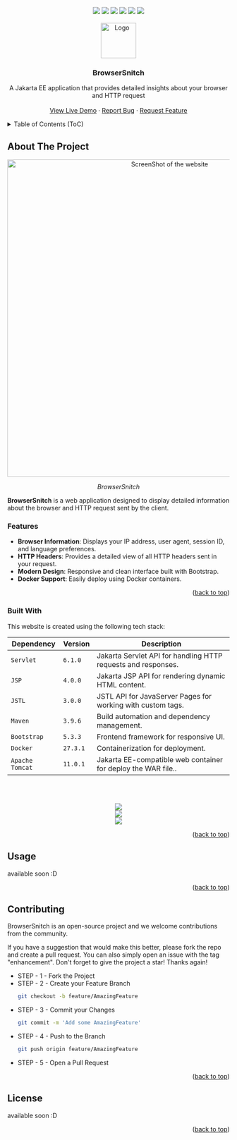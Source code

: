 <a name="readme-top"></a>

<!-- PROJECT SHIELDS -->


<div align="center">
  <!-- Contributors -->
  <a href="https://github.com/el-amine-404/browserSnitch/graphs/contributors"><img src="https://img.shields.io/github/contributors/el-amine-404/browserSnitch.svg?style=for-the-badge"/></a>
  <!-- Forks -->
  <a href="https://github.com/el-amine-404/browserSnitch/network/members"><img src="https://img.shields.io/github/forks/el-amine-404/browserSnitch.svg?style=for-the-badge"></a>
  <!-- Stars -->
  <a href="https://github.com/el-amine-404/browserSnitch/stargazers"><img src="https://img.shields.io/github/stars/el-amine-404/browserSnitch.svg?style=for-the-badge"/></a>
  <!-- issues -->
  <a href="https://github.com/el-amine-404/browserSnitch/issues"><img src="https://img.shields.io/github/issues/el-amine-404/browserSnitch.svg?style=for-the-badge"/></a>
  <!-- license -->
  <a href="https://github.com/el-amine-404/browserSnitch/blob/master/LICENSE.txt"><img src="https://img.shields.io/github/license/el-amine-404/browserSnitch.svg?style=for-the-badge"/></a>
  <!-- linkedin -->
  <a href="linkedin.com/in/amine-el-houjjaji"><img src="https://img.shields.io/badge/-LinkedIn-black.svg?style=for-the-badge&logo=linkedin&colorB=555"/></a>
</div>

<!-- PROJECT LOGO -->
<br />
<div align="center">
  <a href="https://github.com/el-amine-404/browserSnitch">
    <img src="./doc_images/icon.svg" alt="Logo" width="80" height="80">
  </a>
  <h3 align="center">BrowserSnitch</h3>
    A Jakarta EE application that provides detailed insights about your browser and HTTP request
    <br />
    <!-- <a href="https://github.com/el-amine-404/browserSnitch"><strong>Explore the docs »</strong></a>
    <br /> -->
    <br />
    <a href="https://browser-snitch.onrender.com">View Live Demo</a>
    ·
    <a href="https://github.com/el-amine-404/browserSnitch/issues">Report Bug</a>
    ·
    <a href="https://github.com/el-amine-404/browserSnitch/issues">Request Feature</a>
  </p>
</div>

<!-- TABLE OF CONTENTS -->

<!-- ## 📜️ - Table of Contents (ToC) <a id="ToC"></a> -->

<details><summary>Table of Contents (ToC)</summary>

- [About The Project](#about-the-project)
    - [Built With](#built-with)
- [Usage](#usage)
- [Contributing](#contributing)
- [License](#license)

</details>


<!-- ABOUT THE PROJECT -->
## About The Project

<div align="center">
  <img src="./doc_images/integrity_checker.gif"
        width="720"
        alt="ScreenShot of the website"
        title="Screnshot of the webiste">
  <p><i>BrowserSnitch</i></p>
</div>


**BrowserSnitch** is a web application designed to display detailed information about the browser and HTTP request sent by the client.

### **Features**
- **Browser Information**: Displays your IP address, user agent, session ID, and language preferences.
- **HTTP Headers**: Provides a detailed view of all HTTP headers sent in your request.
- **Modern Design**: Responsive and clean interface built with Bootstrap.
- **Docker Support**: Easily deploy using Docker containers.


<p align="right">(<a href="#readme-top">back to top</a>)</p>

### Built With

This website is created using the following tech stack:

 **Dependency**  | **Version** | **Description**                                               |
|-----------------|-------------|---------------------------------------------------------------|
| `Servlet`       | `6.1.0`     | Jakarta Servlet API for handling HTTP requests and responses. |
| `JSP`           | `4.0.0`     | Jakarta JSP API for rendering dynamic HTML content.           |
| `JSTL`          | `3.0.0`     | JSTL API for JavaServer Pages for working with custom tags.   |
| `Maven`         | `3.9.6`     | Build automation and dependency management.                   |
| `Bootstrap`     | `5.3.3`     | Frontend framework for responsive UI.                         |
| `Docker`        | `27.3.1`    | Containerization for deployment.                              |
| `Apache Tomcat` | `11.0.1`     | Jakarta EE-compatible web container for deploy the WAR file.. |

<br>
<br>
<p align="center">
  <a href="https://skillicons.dev">
    <img src="https://skillicons.dev/icons?i=java,bootstrap,css,js" />
    <br>
    <img src="https://skillicons.dev/icons?i=git,github,docker,maven" />
    <br>
    <img src="https://skillicons.dev/icons?i=idea" />
  </a>
</p>

<p align="right">(<a href="#readme-top">back to top</a>)</p>

<!-- USAGE EXAMPLES -->
## Usage


available soon :D
<p align="right">(<a href="#readme-top">back to top</a>)</p>


<!-- CONTRIBUTING -->
## Contributing

BrowserSnitch is an open-source project and we welcome contributions from the community.

If you have a suggestion that would make this better, please fork the repo and create a pull request. You can also simply open an issue with the tag "enhancement". Don't forget to give the project a star! Thanks again!

- STEP - 1 - Fork the Project
- STEP - 2 - Create your Feature Branch
    ```sh
    git checkout -b feature/AmazingFeature
    ```
- STEP - 3 - Commit your Changes
    ```sh
    git commit -m 'Add some AmazingFeature'
    ```
- STEP - 4 - Push to the Branch
    ```sh
    git push origin feature/AmazingFeature
    ```
- STEP - 5 - Open a Pull Request

<p align="right">(<a href="#readme-top">back to top</a>)</p>



<!-- LICENSE -->
## License

available soon :D

<p align="right">(<a href="#readme-top">back to top</a>)</p>